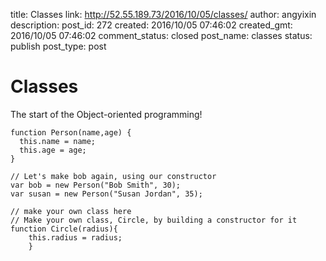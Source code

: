 title: Classes
link: http://52.55.189.73/2016/10/05/classes/
author: angyixin
description: 
post_id: 272
created: 2016/10/05 07:46:02
created_gmt: 2016/10/05 07:46:02
comment_status: closed
post_name: classes
status: publish
post_type: post

# Classes

The start of the Object-oriented programming! 
    
    
    function Person(name,age) {
      this.name = name;
      this.age = age;
    }
    
    // Let's make bob again, using our constructor
    var bob = new Person("Bob Smith", 30);
    var susan = new Person("Susan Jordan", 35);
    
    // make your own class here
    // Make your own class, Circle, by building a constructor for it
    function Circle(radius){
        this.radius = radius;
        }